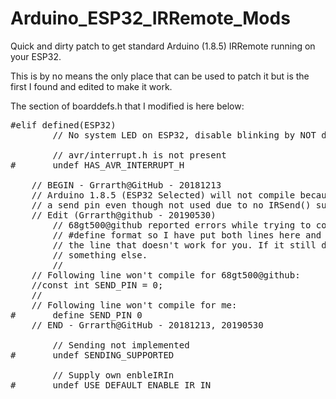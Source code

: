 # Arduino_ESP32_IRRemote_Mods
Quick and dirty patch to get standard Arduino (1.8.5) IRRemote running on your ESP32. 

This is by no means the only place that can be used to patch it but is the first I found and edited to make it work.

The section of boarddefs.h that I modified is here below:

<pre>#elif defined(ESP32)
        // No system LED on ESP32, disable blinking by NOT defining BLINKLED

        // avr/interrupt.h is not present
#       undef HAS_AVR_INTERRUPT_H

	// BEGIN - Grrarth@GitHub - 20181213
	// Arduino 1.8.5 (ESP32 Selected) will not compile because it needs 
	// a send pin even though not used due to no IRSend() support
	// Edit (Grrarth@github - 20190530)
        // 68gt500@github reported errors while trying to compile where I did with the 
        // #define format so I have put both lines here and you can comment out
        // the line that doesn't work for you. If it still diesn't work then try
        // something else.
        //
	// Following line won't compile for 68gt500@github:
	//const int SEND_PIN = 0; 
	//
	// Following line won't compile for me:
#       define SEND_PIN 0        
	// END - Grrarth@GitHub - 20181213, 20190530

        // Sending not implemented
#       undef SENDING_SUPPORTED

        // Supply own enbleIRIn
#       undef USE_DEFAULT_ENABLE_IR_IN
</pre>
